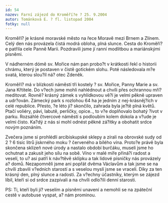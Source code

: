 ```yaml
---
id: 54
nazev: Farní zájezd do Kroměří?e ? 25. 9.2004
autor: Tománková E. ? fl. listopad 2004
fotky: null
---
```

Kroměří? je krásné moravské město na řece Moravě mezi Brnem a Zlínem. Celý den nás provázela čistá modrá obloha, plná slunce. Cesta do Kroměří?e patřila cele Panně Marii. Pozdravili jsme jí ranní modlitbou a mariánskými písněmi.<p>
V nádherném dómě sv. Mořice nám pan probo?t v krátkosti řekl o historii chrámu, který je postaven v čistě gotickém slohu. Poté následovala m?e svatá, kterou slou?il ná? otec Zdeněk.<p>
Kroměří? má v blízkosti náměstí tři kostely ? sv. Mořice, Panny Marie a sv. Jana Křtitele. Do v?ech jsme mohli nahlédnout a chvíli přes ochrannou mří? meditovat. Rovně? krásný zámek s vyhlídkovou vě?í je velmi pěkně upraven a udr?ován. Zámecký park s rozlohou 64 ha je jedním z nej-krásněj?ích v celé republice. Přesto, ?e léto ji? skončilo, zahrada byla je?tě plná květů. Ptačí voliéry, pávi, labutě, perličky, opice.., to v?e doplňovalo bohatý ?ivot v parku. Rozsáhlé čtvercové náměstí s podloubím kolem dokola a v?ude je velmi čisto. Ka?dý z nás si mohl odnést pěkné zá?itky a obohatit srdce novým poznáním. <p>
Zvečera jsme si prohlédli arcibiskupské sklepy a zírali na obrovské sudy od 2 ? 6 tisíc litrů jiskrného moku ? červeného a bílého vína. Proto?e právě byla skončena sklizeň nové úrody a nastalo období  burčáku, museli  jsme  ho  ochutnat a zakusit  jeho  sílu  na sobě. Víno v malé míře  přiná?í  radost a veselí, to u? asi patří k náv?těvě sklípku a tak lidové písničky nás provázely a? domů. Nezapomněli jsme ani popřát dvěma Václavům a tak jsme se na chvíli zbavili v?edních starostí a s veselou myslí jsme se vraceli. Díky za ten krásný den, plný slunce a radosti. Za v?echny účastníky, kterým se zájezd líbil, kteří si od srdce zazpívali a na chvíli odlo?ili denní starosti.<p>
PS: Ti, kteří byli ji? veselím a písněmi unavení a nemohli se na zpáteční cestě v autobuse vyspat, a? nám prominou.
